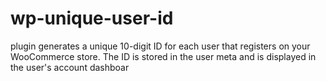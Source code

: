 # wp-unique-user-id
plugin generates a unique 10-digit ID for each user that registers on your WooCommerce store. The ID is stored in the user meta and is displayed in the user's account dashboar
